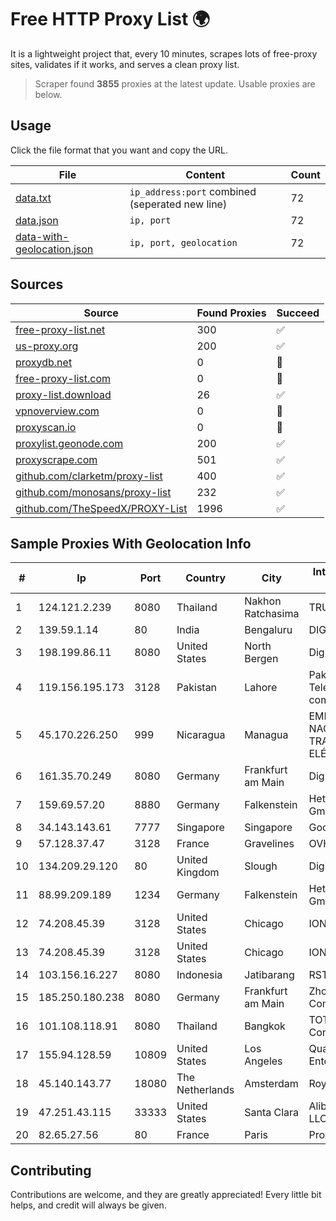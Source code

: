 
# Free HTTP Proxy List 🌍

It is a lightweight project that, every 10 minutes, scrapes lots of free-proxy sites, validates if it works, and serves a clean proxy list.


> Scraper found **3855** proxies at the latest update. Usable proxies are below.

## Usage

Click the file format that you want and copy the URL.


|File|Content|Count|
|----|-------|-----|
|[data.txt](https://raw.githubusercontent.com/themiralay/Proxy-List-World/master/data.txt)|`ip_address:port` combined (seperated new line)|72|
|[data.json](https://raw.githubusercontent.com/themiralay/Proxy-List-World/master/data.json)|`ip, port`|72|
|[data-with-geolocation.json](https://raw.githubusercontent.com/themiralay/Proxy-List-World/master/data-with-geolocation.json)|`ip, port, geolocation`|72|

## Sources

|Source|Found Proxies|Succeed|
|------|-------------|-------|
|[free-proxy-list.net](https://free-proxy-list.net)|300|✅|
|[us-proxy.org](https://www.us-proxy.org)|200|✅|
|[proxydb.net](http://proxydb.net)|0|🚫|
|[free-proxy-list.com](https://free-proxy-list.com/?page=&port=&type%5B%5D=http&type%5B%5D=https&up_time=0&search=Search)|0|🚫|
|[proxy-list.download](https://www.proxy-list.download/HTTP)|26|✅|
|[vpnoverview.com](https://vpnoverview.com/privacy/anonymous-browsing/free-proxy-servers)|0|🚫|
|[proxyscan.io](https://www.proxyscan.io)|0|🚫|
|[proxylist.geonode.com](https://proxylist.geonode.com/api/proxy-list?limit=300&page=1&sort_by=lastChecked&sort_type=desc&protocols=http,https)|200|✅|
|[proxyscrape.com](https://api.proxyscrape.com/v2/?request=displayproxies&protocol=http&timeout=10000&country=all&ssl=all&anonymity=all)|501|✅|
|[github.com/clarketm/proxy-list](https://raw.githubusercontent.com/clarketm/proxy-list/master/proxy-list-raw.txt)|400|✅|
|[github.com/monosans/proxy-list](https://raw.githubusercontent.com/monosans/proxy-list/main/proxies/http.txt)|232|✅|
|[github.com/TheSpeedX/PROXY-List](https://raw.githubusercontent.com/TheSpeedX/PROXY-List/master/http.txt)|1996|✅|


## Sample Proxies With Geolocation Info

|#|Ip|Port|Country|City|Internet Service Provider|
|-|--|----|-------|----|-------------------------|
|1|124.121.2.239|8080|Thailand|Nakhon Ratchasima|TRUEBB|
|2|139.59.1.14|80|India|Bengaluru|DIGITALOCEAN|
|3|198.199.86.11|8080|United States|North Bergen|DigitalOcean, LLC|
|4|119.156.195.173|3128|Pakistan|Lahore|Pakistan Telecommuication company limited|
|5|45.170.226.250|999|Nicaragua|Managua|EMPRESA NACIONAL DE TRANSMISIÓN ELÉCTRICA|
|6|161.35.70.249|8080|Germany|Frankfurt am Main|DigitalOcean, LLC|
|7|159.69.57.20|8880|Germany|Falkenstein|Hetzner Online GmbH|
|8|34.143.143.61|7777|Singapore|Singapore|Google LLC|
|9|57.128.37.47|3128|France|Gravelines|OVH SAS|
|10|134.209.29.120|80|United Kingdom|Slough|DigitalOcean, LLC|
|11|88.99.209.189|1234|Germany|Falkenstein|Hetzner Online GmbH|
|12|74.208.45.39|3128|United States|Chicago|IONOS SE|
|13|74.208.45.39|3128|United States|Chicago|IONOS SE|
|14|103.156.16.227|8080|Indonesia|Jatibarang|RSTNET|
|15|185.250.180.238|8080|Germany|Frankfurt am Main|ZhouyiSat Communications|
|16|101.108.118.91|8080|Thailand|Bangkok|TOT Public Company Limited|
|17|155.94.128.59|10809|United States|Los Angeles|QuadraNet Enterprises LLC|
|18|45.140.143.77|18080|The Netherlands|Amsterdam|RoyaleHosting BV|
|19|47.251.43.115|33333|United States|Santa Clara|Alibaba Cloud LLC|
|20|82.65.27.56|80|France|Paris|Proxad / Free SAS|



## Contributing

Contributions are welcome, and they are greatly appreciated! Every
little bit helps, and credit will always be given.

